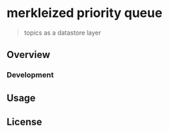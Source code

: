 # merkleized priority queue

> topics as a datastore layer 

## Overview 

### Development 

## Usage 

## License 
